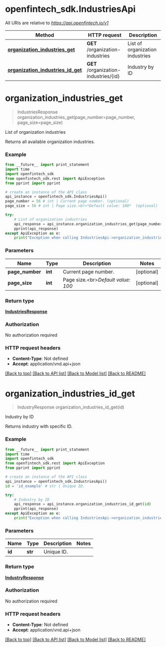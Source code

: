 # openfintech_sdk.IndustriesApi

All URIs are relative to *https://api.openfintech.io/v1*

Method | HTTP request | Description
------------- | ------------- | -------------
[**organization_industries_get**](IndustriesApi.md#organization_industries_get) | **GET** /organization-industries | List of organization industries
[**organization_industries_id_get**](IndustriesApi.md#organization_industries_id_get) | **GET** /organization-industries/{id} | Industry by ID


# **organization_industries_get**
> IndustriesResponse organization_industries_get(page_number=page_number, page_size=page_size)

List of organization industries

Returns all available organization industries. 

### Example 
```python
from __future__ import print_statement
import time
import openfintech_sdk
from openfintech_sdk.rest import ApiException
from pprint import pprint

# create an instance of the API class
api_instance = openfintech_sdk.IndustriesApi()
page_number = 56 # int | Current page number. (optional)
page_size = 56 # int | Page size.<br>*Default value: 100*  (optional)

try: 
    # List of organization industries
    api_response = api_instance.organization_industries_get(page_number=page_number, page_size=page_size)
    pprint(api_response)
except ApiException as e:
    print("Exception when calling IndustriesApi->organization_industries_get: %s\n" % e)
```

### Parameters

Name | Type | Description  | Notes
------------- | ------------- | ------------- | -------------
 **page_number** | **int**| Current page number. | [optional] 
 **page_size** | **int**| Page size.&lt;br&gt;*Default value: 100*  | [optional] 

### Return type

[**IndustriesResponse**](IndustriesResponse.md)

### Authorization

No authorization required

### HTTP request headers

 - **Content-Type**: Not defined
 - **Accept**: application/vnd.api+json

[[Back to top]](#) [[Back to API list]](../README.md#documentation-for-api-endpoints) [[Back to Model list]](../README.md#documentation-for-models) [[Back to README]](../README.md)

# **organization_industries_id_get**
> IndustryResponse organization_industries_id_get(id)

Industry by ID

Returns industry with specific ID. 

### Example 
```python
from __future__ import print_statement
import time
import openfintech_sdk
from openfintech_sdk.rest import ApiException
from pprint import pprint

# create an instance of the API class
api_instance = openfintech_sdk.IndustriesApi()
id = 'id_example' # str | Unique ID.

try: 
    # Industry by ID
    api_response = api_instance.organization_industries_id_get(id)
    pprint(api_response)
except ApiException as e:
    print("Exception when calling IndustriesApi->organization_industries_id_get: %s\n" % e)
```

### Parameters

Name | Type | Description  | Notes
------------- | ------------- | ------------- | -------------
 **id** | **str**| Unique ID. | 

### Return type

[**IndustryResponse**](IndustryResponse.md)

### Authorization

No authorization required

### HTTP request headers

 - **Content-Type**: Not defined
 - **Accept**: application/vnd.api+json

[[Back to top]](#) [[Back to API list]](../README.md#documentation-for-api-endpoints) [[Back to Model list]](../README.md#documentation-for-models) [[Back to README]](../README.md)

